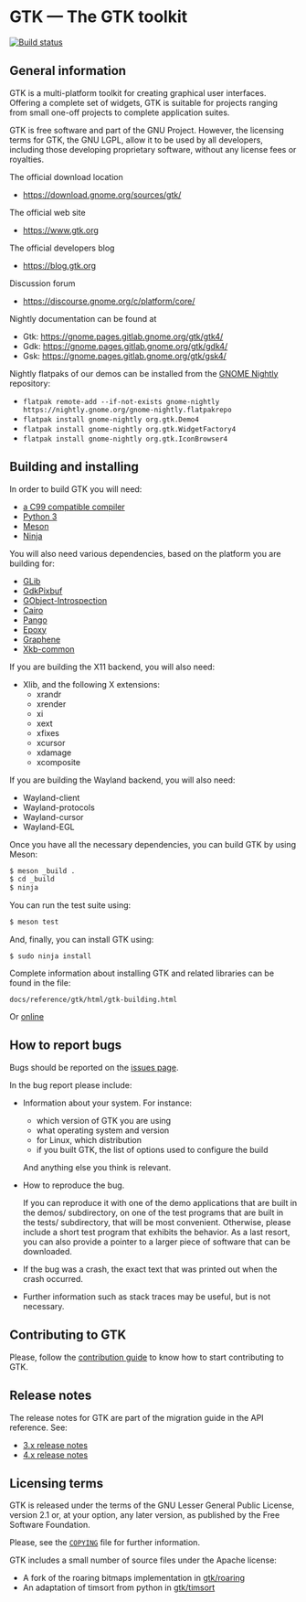 GTK — The GTK toolkit
=====================

[![Build status](https://gitlab.gnome.org/GNOME/gtk/badges/master/pipeline.svg)](https://gitlab.gnome.org/GNOME/gtk/-/commits/master)

General information
-------------------

GTK is a multi-platform toolkit for creating graphical user interfaces.
Offering a complete set of widgets, GTK is suitable for projects ranging
from small one-off projects to complete application suites.

GTK is free software and part of the GNU Project. However, the
licensing terms for GTK, the GNU LGPL, allow it to be used by all
developers, including those developing proprietary software, without any
license fees or royalties.

The official download location

  - https://download.gnome.org/sources/gtk/

The official web site

  - https://www.gtk.org

The official developers blog

  - https://blog.gtk.org

Discussion forum

  - https://discourse.gnome.org/c/platform/core/

Nightly documentation can be found at
  - Gtk: https://gnome.pages.gitlab.gnome.org/gtk/gtk4/
  - Gdk: https://gnome.pages.gitlab.gnome.org/gtk/gdk4/
  - Gsk: https://gnome.pages.gitlab.gnome.org/gtk/gsk4/

Nightly flatpaks of our demos can be installed from the
[GNOME Nightly](https://wiki.gnome.org/Apps/Nightly) repository:
  - `flatpak remote-add --if-not-exists gnome-nightly https://nightly.gnome.org/gnome-nightly.flatpakrepo` 
  - `flatpak install gnome-nightly org.gtk.Demo4`
  - `flatpak install gnome-nightly org.gtk.WidgetFactory4`
  - `flatpak install gnome-nightly org.gtk.IconBrowser4`

Building and installing
-----------------------

In order to build GTK you will need:

  - [a C99 compatible compiler](https://wiki.gnome.org/Projects/GLib/CompilerRequirements)
  - [Python 3](https://www.python.org/)
  - [Meson](http://mesonbuild.com)
  - [Ninja](https://ninja-build.org)

You will also need various dependencies, based on the platform you are
building for:

  - [GLib](https://download.gnome.org/sources/glib/)
  - [GdkPixbuf](https://download.gnome.org/sources/gdk-pixbuf/)
  - [GObject-Introspection](https://download.gnome.org/sources/gobject-introspection/)
  - [Cairo](https://www.cairographics.org/)
  - [Pango](https://download.gnome.org/sources/pango/)
  - [Epoxy](https://github.com/anholt/libepoxy)
  - [Graphene](https://github.com/ebassi/graphene)
  - [Xkb-common](https://github.com/xkbcommon/libxkbcommon)

If you are building the X11 backend, you will also need:

  - Xlib, and the following X extensions:
    - xrandr
    - xrender
    - xi
    - xext
    - xfixes
    - xcursor
    - xdamage
    - xcomposite

If you are building the Wayland backend, you will also need:

  - Wayland-client
  - Wayland-protocols
  - Wayland-cursor
  - Wayland-EGL

Once you have all the necessary dependencies, you can build GTK by using
Meson:

```sh
$ meson _build .
$ cd _build
$ ninja
```

You can run the test suite using:

```sh
$ meson test
```

And, finally, you can install GTK using:

```
$ sudo ninja install
```

Complete information about installing GTK and related libraries
can be found in the file:

```
docs/reference/gtk/html/gtk-building.html
```

Or [online](https://developer.gnome.org/gtk4/stable/gtk-building.html)

How to report bugs
------------------

Bugs should be reported on the [issues page](https://gitlab.gnome.org/GNOME/gtk/issues/new).

In the bug report please include:

* Information about your system. For instance:

   - which version of GTK you are using
   - what operating system and version
   - for Linux, which distribution
   - if you built GTK, the list of options used to configure the build

  And anything else you think is relevant.

* How to reproduce the bug.

  If you can reproduce it with one of the demo applications that are
  built in the demos/ subdirectory, on one of the test programs that
  are built in the tests/ subdirectory, that will be most convenient.
  Otherwise, please include a short test program that exhibits the
  behavior. As a last resort, you can also provide a pointer to a
  larger piece of software that can be downloaded.

* If the bug was a crash, the exact text that was printed out
  when the crash occurred.

* Further information such as stack traces may be useful, but
  is not necessary.

Contributing to GTK
-------------------

Please, follow the [contribution guide](./CONTRIBUTING.md) to know how to
start contributing to GTK.

Release notes
-------------

The release notes for GTK are part of the migration guide in the API
reference. See:

 - [3.x release notes](https://developer.gnome.org/gtk3/unstable/gtk-migrating-2-to-3.html)
 - [4.x release notes](https://developer.gnome.org/gtk4/unstable/gtk-migrating-3-to-4.html)

Licensing terms
---------------

GTK is released under the terms of the GNU Lesser General Public License,
version 2.1 or, at your option, any later version, as published by the Free
Software Foundation.

Please, see the [`COPYING`](./COPYING) file for further information.

GTK includes a small number of source files under the Apache license:
- A fork of the roaring bitmaps implementation in [gtk/roaring](./gtk/roaring)
- An adaptation of timsort from python in [gtk/timsort](./gtk/timsort)
